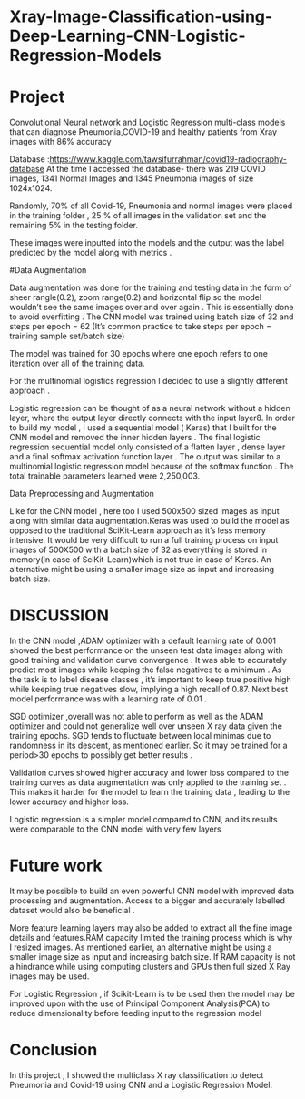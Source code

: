# Xray-Image-Classification-using-Deep-Learning-CNN-Logistic-Regression-Models


# Project



Convolutional Neural network and Logistic Regression multi-class models that can diagnose Pneumonia,COVID-19 and healthy patients from Xray images with 86% accuracy

Database :https://www.kaggle.com/tawsifurrahman/covid19-radiography-database
At the time I accessed the database- there was 219 COVID images, 1341 Normal Images and 1345 Pneumonia images of size 1024x1024.


Randomly, 70% of all Covid-19, Pneumonia and normal images were placed in the training folder , 25 % of all images in the validation set and the remaining 5% in the testing folder. 

These images were inputted into the models and the output was the label predicted by the model along with metrics .



#Data Augmentation

Data augmentation was done for the training and testing data in the form of sheer rangle(0.2), zoom range(0.2) and horizontal flip so the model wouldn’t see the same images over and over again . This is essentially done to avoid overfitting .
The CNN model was trained using batch size of 32 and steps per epoch = 62 (It’s common practice to take steps per epoch = training sample set/batch size)

The model was trained for 30 epochs where one epoch refers to one iteration over all of the training data.



For the multinomial logistics regression I decided to use a slightly different approach .

Logistic regression can be thought of as a neural network without a hidden layer, where the output layer directly connects with the input layer8.
In order to build my model , I used a sequential model ( Keras) that I built for the CNN model and removed the inner hidden layers . The final logistic regression sequential model only consisted of a flatten layer , dense layer and a final softmax activation function layer . The output was similar to a multinomial logistic regression model because of the softmax function . The total trainable parameters learned were 2,250,003.


Data Preprocessing and Augmentation

Like for the CNN model , here too I used 500x500 sized images as input along with similar data augmentation.Keras was used to build the model as opposed to the traditional SciKit-Learn approach as it’s less memory intensive. It would be very difficult to run a full training process on input images of 500X500 with a batch size of 32 as everything is stored in memory(in case of SciKit-Learn)which is not true in case of Keras. An alternative might be using a smaller image size as input and increasing batch size.



# DISCUSSION

In the CNN model ,ADAM optimizer with a default learning rate of 0.001 showed the best performance on the unseen test data images along with good training and validation curve convergence . It was able to accurately predict most images while keeping the false negatives to a minimum . As the task is to label disease classes , it’s important to keep true positive high while keeping true negatives slow, implying a high recall of 0.87. Next best model performance was with a learning rate of 0.01 . 

SGD optimizer ,overall was not able to perform as well as the ADAM optimizer and could not generalize well over unseen X ray data given the training epochs. SGD tends to fluctuate between local minimas due to randomness in its descent, as mentioned earlier. So it may be trained for a period>30 epochs to possibly get better results .

Validation curves showed higher accuracy and lower loss compared to the training curves as data augmentation was only applied to the training set . This makes it harder for the model to learn the training data , leading to the lower accuracy and higher loss.

Logistic regression is a simpler model compared to CNN, and its results were comparable to the CNN model with very few layers



# Future work 

It may be possible to build an even powerful CNN model with improved data processing and augmentation. Access to a bigger and accurately labelled dataset would also be beneficial .

More feature learning layers may also be added to extract all the fine image details and features.RAM capacity limited the training process which is why I resized images. As mentioned earlier, an alternative might be using a smaller image size as input and increasing batch size. If RAM capacity is not a hindrance while using computing clusters and GPUs then full sized X Ray images may be used.

For Logistic Regression , if Scikit-Learn is to be used then the model may be improved upon with the use of Principal Component Analysis(PCA) to reduce dimensionality before feeding input to the regression model

 
# Conclusion
In this project , I showed the multiclass X ray classification to detect Pneumonia and Covid-19 using CNN and a Logistic Regression Model.

